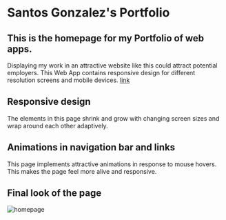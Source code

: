 # Santos Gonzalez's Portfolio

## This is the homepage for my Portfolio of web apps. 
Displaying my work in an attractive website like this could attract potential employers.
This Web App contains responsive design for different resolution screens and mobile devices.
 [link](https://smg061.github.io/ "Homepage")

## Responsive design
The elements in this page shrink and grow with changing screen sizes and wrap around each other adaptively.


## Animations in navigation bar and links

This page implements attractive animations in response to mouse hovers. This makes the page feel more alive and responsive.


## Final look of the page
![homepage](https://github.com/smg061/smg061.github.io/blob/main/assets/images/2021-03-13%2020_48_22-Santos%20Gonzalez%20Portfolio%20%E2%80%94%20Mozilla%20Firefox.jpg)


